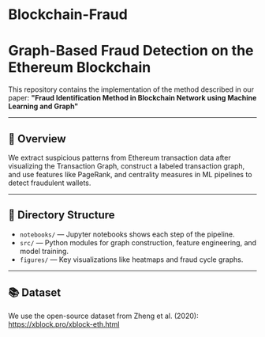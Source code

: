 # Blockchain-Fraud

# Graph-Based Fraud Detection on the Ethereum Blockchain

This repository contains the implementation of the method described in our paper:
**"Fraud Identification Method in Blockchain Network using Machine Learning and Graph"**

---

## 🚀 Overview

We extract suspicious patterns from Ethereum transaction data after visualizing the Transaction Graph, construct a labeled transaction graph, and use features like PageRank, and centrality measures in ML pipelines to detect fraudulent wallets.

---

## 📁 Directory Structure

- `notebooks/` — Jupyter notebooks shows each step of the pipeline.
- `src/` — Python modules for graph construction, feature engineering, and model training.
- `figures/` — Key visualizations like heatmaps and fraud cycle graphs.

---

## 📚 Dataset

We use the open-source dataset from Zheng et al. (2020):  
https://xblock.pro/xblock-eth.html

